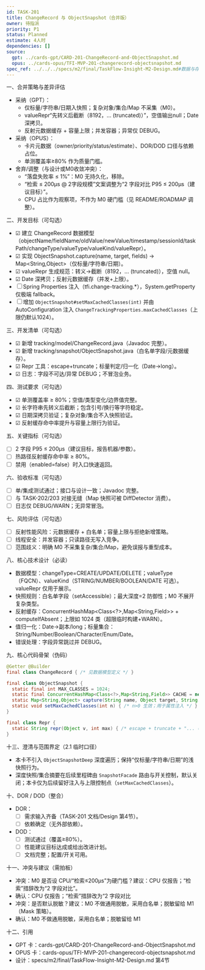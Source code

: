 ```yaml
---
id: TASK-201
title: ChangeRecord 与 ObjectSnapshot（合并版）
owner: 待指派
priority: P1
status: Planned
estimate: 4人时
dependencies: []
source:
  gpt: ../cards-gpt/CARD-201-ChangeRecord-and-ObjectSnapshot.md
  opus: ../cards-opus/TFI-MVP-201-changerecord-objectsnapshot.md
spec_ref: ../../../specs/m2/final/TaskFlow-Insight-M2-Design.md#数据与存储
---
```


一、合并策略与差异评估
- 采纳（GPT）：
  - 仅标量/字符串/日期入快照；复杂对象/集合/Map 不采集（M0）。
  - valueRepr“先转义后截断（8192，… (truncated)）”，空值输出null；Date 深拷贝。
  - 反射元数据缓存 + 容量上限；并发容器；异常仅 DEBUG。
- 采纳（OPUS）：
  - 卡片元数据（owner/priority/status/estimate）、DOR/DOD 口径与依赖占位。
  - 单测覆盖率≥80% 作为质量门槛。
- 舍弃/调整（与设计或M0收敛冲突）：
  - “落盘失败率 ≤ 1%”：M0 无持久化，移除。
  - “检索 ≤ 200μs @ 2字段规模”文案调整为“2 字段对比 P95 ≤ 200μs（建议目标）”。
  - CPU 占比作为观察项，不作为 M0 硬门槛（见 README/ROADMAP 调整）。

二、开发目标（可勾选）
- ☑ 建立 ChangeRecord 数据模型（objectName/fieldName/oldValue/newValue/timestamp/sessionId/taskPath/changeType/valueType/valueKind/valueRepr）。
- ☑ 实现 ObjectSnapshot.capture(name, target, fields) → Map<String,Object>（仅标量/字符串/日期）。
- ☑ valueRepr 生成规范：转义→截断（8192，… (truncated)），空值 null。
- ☑ Date 深拷贝；反射元数据缓存（并发+上限）。
- ☐ Spring Properties 注入（tfi.change-tracking.*），System.getProperty 仅极端 fallback。
- ☐ 增加 `ObjectSnapshot#setMaxCachedClasses(int)` 并由 AutoConfiguration 注入 `ChangeTrackingProperties.maxCachedClasses`（上限仍默认1024）。

三、开发清单（可勾选）
- ☑ 新增 tracking/model/ChangeRecord.java（Javadoc 完整）。
- ☑ 新增 tracking/snapshot/ObjectSnapshot.java（白名单字段/元数据缓存）。
- ☑ Repr 工具：escape+truncate；标量判定/归一化（Date→long）。
- ☑ 日志：字段不可达/异常 DEBUG；不冒泡业务。

四、测试要求（可勾选）
- ☑ 单测覆盖率 ≥ 80%；空值/类型变化/边界值完整。
- ☑ 长字符串先转义后截断；包含引号/换行等字符稳定。
- ☑ 日期深拷贝验证；复杂对象/集合不入快照验证。
- ☑ 反射缓存命中率提升与容量上限行为验证。

五、关键指标（可勾选）
- ☐ 2 字段 P95 ≤ 200μs（建议目标，报告机器/参数）。
- ☐ 热路径反射缓存命中率 ≥ 80%。
- ☐ 禁用（enabled=false）时入口快速返回。

六、验收标准（可勾选）
- ☐ 单/集成测试通过；接口与设计一致；Javadoc 完整。
- ☐ 与 TASK-202/203 对接无缝（Map 快照可被 DiffDetector 消费）。
- ☐ 日志仅 DEBUG/WARN；无异常冒泡。

七、风险评估（可勾选）
- ☐ 反射性能风险：元数据缓存 + 白名单；容量上限与拒绝新增策略。
- ☐ 线程安全：并发容器；只读路径无写入竞争。
- ☐ 范围歧义：明确 M0 不采集复杂/集合/Map，避免误报与重型成本。

八、核心技术设计（必读）
- 数据模型：changeType=CREATE/UPDATE/DELETE；valueType（FQCN）、valueKind（STRING/NUMBER/BOOLEAN/DATE 可选）。valueRepr 仅用于展示。
- 快照规则：白名单字段（setAccessible）；最大深度=2 防御性；M0 不展开复杂类型。
- 反射缓存：ConcurrentHashMap<Class<?>,Map<String,Field>> + computeIfAbsent；上限如 1024 类（超限临时构建+WARN）。
- 值归一化：Date→副本/long；标量集合：String/Number/Boolean/Character/Enum/Date。
- 错误处理：字段异常跳过并 DEBUG。

九、核心代码骨架（伪码）
```java
@Getter @Builder
final class ChangeRecord { /* 见数据模型定义 */ }

final class ObjectSnapshot {
  static final int MAX_CLASSES = 1024;
  static final ConcurrentHashMap<Class<?>,Map<String,Field>> CACHE = new ConcurrentHashMap<>();
  static Map<String,Object> capture(String name, Object target, String... fields) { /* 仅标量采集 */ }
  static void setMaxCachedClasses(int n) { /* n>0 生效；用于属性注入 */ }
}

final class Repr {
  static String repr(Object v, int max) { /* escape + truncate + "... (truncated)" */ }
}
```

十三、澄清与范围界定（2.1 临时口径）
- 本卡不引入 `ObjectSnapshotDeep` 深度遍历；保持“仅标量/字符串/日期”的浅快照行为。
- 深度快照/集合摘要在后续里程碑由 `SnapshotFacade` 路由与开关控制，默认关闭；本卡仅为后续留好注入与上限控制点（`setMaxCachedClasses`）。

十、DOR / DOD（整合）
- DOR：
  - ☐ 需求输入齐备（TASK-201 文档/Design 第4节）。
  - ☐ 依赖确定（无外部依赖）。
- DOD：
  - ☐ 测试通过（覆盖≥80%）。
  - ☐ 性能建议目标达成或给出改进计划。
  - ☐ 文档完整；配置/开关可用。

十一、冲突与建议（需拍板）
- 冲突：M0 是否设 CPU/“检索≤200μs”为硬门槛？建议：CPU 仅报告；“检索”措辞改为“2 字段对比”。
- 确认：CPU 仅报告；“检索”措辞改为“2 字段对比
- 冲突：是否默认脱敏？建议：M0 不做通用脱敏，采用白名单；脱敏留给 M1（Mask 策略）。
- 确认：M0 不做通用脱敏，采用白名单；脱敏留给 M1

十二、引用
- GPT 卡：cards-gpt/CARD-201-ChangeRecord-and-ObjectSnapshot.md
- OPUS 卡：cards-opus/TFI-MVP-201-changerecord-objectsnapshot.md
- 设计：specs/m2/final/TaskFlow-Insight-M2-Design.md 第4节
